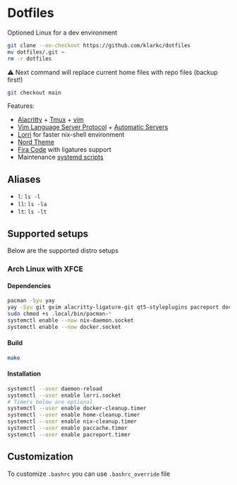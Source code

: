 # Dotfiles

Optioned Linux for a dev environment

```bash
git clone --no-checkout https://github.com/klarkc/dotfiles 
mv dotfiles/.git ~
rm -r dotfiles
```
⚠ Next command will replace current home files with repo files (backup first!)

```bash
git checkout main
```

Features:

- [Alacritty](https://github.com/alacritty/alacritty) + [Tmux](https://github.com/tmux/tmux) + [vim](https://github.com/vim/vim)
- [Vim Language Server Protocol](https://github.com/prabirshrestha/vim-lsp) + [Automatic Servers](https://github.com/mattn/vim-lsp-settings)
- [Lorri](https://github.com/nix-community/lorri/) for faster nix-shell environment
- [Nord Theme](https://www.nordtheme.com/)
- [Fira Code](https://github.com/tonsky/FiraCode) with ligatures support
- Maintenance [systemd scripts](https://github.com/klarkc/dotfiles/tree/main/.config/systemd/user)

## Aliases

- `l`: `ls -l`
- `ll`: `ls -la`
- `lt`: `ls -lt`

## Supported setups

Below are the supported distro setups

### Arch Linux with XFCE

#### Dependencies

```bash
pacman -Syu yay
yay -Syu git gvim alacritty-ligature-git qt5-styleplugins pacreport docker nix ttf-fira-code lsd
sudo chmod +s .local/bin/pacman-*
systemctl enable --now nix-daemon.socket
systemctl enable --now docker.socket
```

#### Build

```bash
make
```

#### Installation

```bash
systemctl --user daemon-reload
systemctl --user enable lorri.socket
# Timers below are optional
systemctl --user enable docker-cleanup.timer
systemctl --user enable home-cleanup.timer
systemctl --user enable nix-cleanup.timer
systemctl --user enable paccache.timer
systemctl --user enable pacreport.timer
```
## Customization

To customize `.bashrc` you can use `.bashrc_override` file
